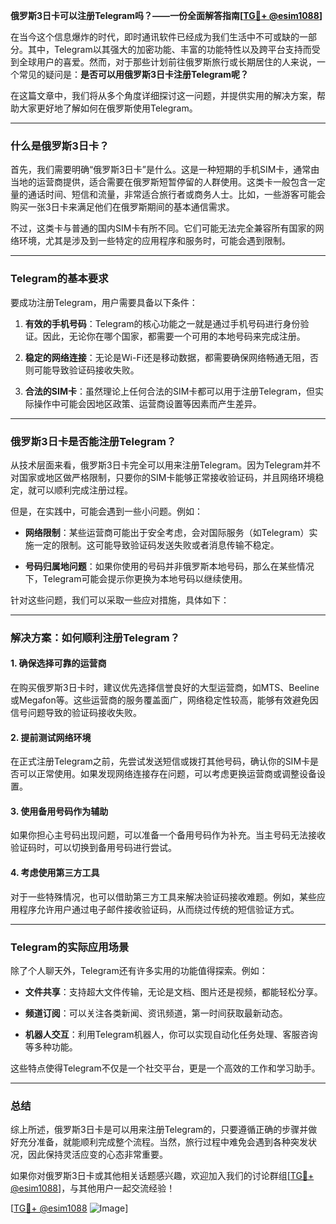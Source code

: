 **俄罗斯3日卡可以注册Telegram吗？——一份全面解答指南[[TG💪+ @esim1088](https://t.me/s/esim1088)]**

在当今这个信息爆炸的时代，即时通讯软件已经成为我们生活中不可或缺的一部分。其中，Telegram以其强大的加密功能、丰富的功能特性以及跨平台支持而受到全球用户的喜爱。然而，对于那些计划前往俄罗斯旅行或长期居住的人来说，一个常见的疑问是：**是否可以用俄罗斯3日卡注册Telegram呢？** 

在这篇文章中，我们将从多个角度详细探讨这一问题，并提供实用的解决方案，帮助大家更好地了解如何在俄罗斯使用Telegram。

---

### 什么是俄罗斯3日卡？

首先，我们需要明确“俄罗斯3日卡”是什么。这是一种短期的手机SIM卡，通常由当地的运营商提供，适合需要在俄罗斯短暂停留的人群使用。这类卡一般包含一定量的通话时间、短信和流量，非常适合旅行者或商务人士。比如，一些游客可能会购买一张3日卡来满足他们在俄罗斯期间的基本通信需求。

不过，这类卡与普通的国内SIM卡有所不同。它们可能无法完全兼容所有国家的网络环境，尤其是涉及到一些特定的应用程序和服务时，可能会遇到限制。

---

### Telegram的基本要求

要成功注册Telegram，用户需要具备以下条件：

1. **有效的手机号码**：Telegram的核心功能之一就是通过手机号码进行身份验证。因此，无论你在哪个国家，都需要一个可用的本地号码来完成注册。
   
2. **稳定的网络连接**：无论是Wi-Fi还是移动数据，都需要确保网络畅通无阻，否则可能导致验证码接收失败。

3. **合法的SIM卡**：虽然理论上任何合法的SIM卡都可以用于注册Telegram，但实际操作中可能会因地区政策、运营商设置等因素而产生差异。

---

### 俄罗斯3日卡是否能注册Telegram？

从技术层面来看，俄罗斯3日卡完全可以用来注册Telegram。因为Telegram并不对国家或地区做严格限制，只要你的SIM卡能够正常接收验证码，并且网络环境稳定，就可以顺利完成注册过程。

但是，在实践中，可能会遇到一些小问题。例如：

- **网络限制**：某些运营商可能出于安全考虑，会对国际服务（如Telegram）实施一定的限制。这可能导致验证码发送失败或者消息传输不稳定。
  
- **号码归属地问题**：如果你使用的号码并非俄罗斯本地号码，那么在某些情况下，Telegram可能会提示你更换为本地号码以继续使用。

针对这些问题，我们可以采取一些应对措施，具体如下：

---

### 解决方案：如何顺利注册Telegram？

#### 1. 确保选择可靠的运营商

在购买俄罗斯3日卡时，建议优先选择信誉良好的大型运营商，如MTS、Beeline或Megafon等。这些运营商的服务覆盖面广，网络稳定性较高，能够有效避免因信号问题导致的验证码接收失败。

#### 2. 提前测试网络环境

在正式注册Telegram之前，先尝试发送短信或拨打其他号码，确认你的SIM卡是否可以正常使用。如果发现网络连接存在问题，可以考虑更换运营商或调整设备设置。

#### 3. 使用备用号码作为辅助

如果你担心主号码出现问题，可以准备一个备用号码作为补充。当主号码无法接收验证码时，可以切换到备用号码进行尝试。

#### 4. 考虑使用第三方工具

对于一些特殊情况，也可以借助第三方工具来解决验证码接收难题。例如，某些应用程序允许用户通过电子邮件接收验证码，从而绕过传统的短信验证方式。

---

### Telegram的实际应用场景

除了个人聊天外，Telegram还有许多实用的功能值得探索。例如：

- **文件共享**：支持超大文件传输，无论是文档、图片还是视频，都能轻松分享。
  
- **频道订阅**：可以关注各类新闻、资讯频道，第一时间获取最新动态。

- **机器人交互**：利用Telegram机器人，你可以实现自动化任务处理、客服咨询等多种功能。

这些特点使得Telegram不仅是一个社交平台，更是一个高效的工作和学习助手。

---

### 总结

综上所述，俄罗斯3日卡是可以用来注册Telegram的，只要遵循正确的步骤并做好充分准备，就能顺利完成整个流程。当然，旅行过程中难免会遇到各种突发状况，因此保持灵活应变的心态非常重要。

如果你对俄罗斯3日卡或其他相关话题感兴趣，欢迎加入我们的讨论群组[[TG💪+ @esim1088](https://t.me/s/esim1088)]，与其他用户一起交流经验！

[[TG💪+ @esim1088](https://t.me/s/esim1088) ![Image](https://i.postimg.cc/4NQfJmqS/Snipaste-2025-05-13-00-14-12.png)]